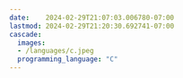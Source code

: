 ```yaml
---
date:    2024-02-29T21:07:03.006780-07:00
lastmod: 2024-02-29T21:20:30.692741-07:00
cascade:
  images:
  - /languages/c.jpeg
  programming_language: "C"
---
```


